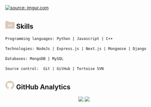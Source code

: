 <a href="https://imgur.com/IW74cqq"><img src="https://imgur.com/IW74cqq.png" title="source: imgur.com" /></a> 

## <picture><img src = "https://github.com/AdickRincones133/AdickRincones133/blob/main/Assets/Dir.png" width = 30px></picture> **Skills**
```
Programming languages: Python | Javascript | C++ 

Technologies: NodeJs | Express.js | Next.js | Mongoose | Django

Databases: MongoDB | MySQL

Source control:  Git | GitHub | Tortoise SVN
```
## <picture><img src = "https://github.com/AdickRincones133/AdickRincones133/blob/main/Assets/GitHub.png" width = 30px></picture> **GitHub Analytics**

<p align="center">
  <img height="165cm" src="https://github-readme-stats-eight-theta.vercel.app/api?username=AdickRincones133&show_icons=true&include_all_commits=true&count_private=true&hide_border=true&title_color=DBCBB8&icon_color=DBCBB8&text_color=DBCBB8&bg_color=241914"/>
  <img height="165cm" src="https://github-readme-stats-eight-theta.vercel.app/api/top-langs/?username=AdickRincones133&layout=compact&langs_count=8&hide_border=true&title_color=DBCBB8&icon_color=DBCBB8&text_color=DBCBB8&bg_color=241914"/>
</a>
</p>

